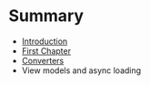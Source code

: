 # Summary

* [Introduction](README.md)
* [First Chapter](chapter1.md)
* [Converters](converters.md)
* View models and async loading

